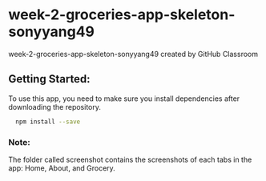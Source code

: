 # week-2-groceries-app-skeleton-sonyyang49
week-2-groceries-app-skeleton-sonyyang49 created by GitHub Classroom

## Getting Started:
To use this app, you need to make sure you install dependencies after downloading the repository.  

```bash
  npm install --save
```

### Note:
The folder called screenshot contains the screenshots of each tabs in the app:  Home, About, and Grocery. 

